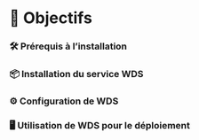 # 🧭 **Objectifs**



### 🛠️ **Prérequis à l’installation**



### 📦 **Installation du service WDS**



### ⚙️ **Configuration de WDS**



### 🖥️ **Utilisation de WDS pour le déploiement**
